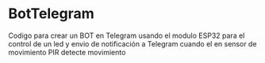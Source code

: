 # BotTelegram
Codigo para crear un BOT en Telegram usando el modulo ESP32 para el control de un led  y envio de notificación a Telegram cuando el en sensor de movimiento PIR detecte movimiento
